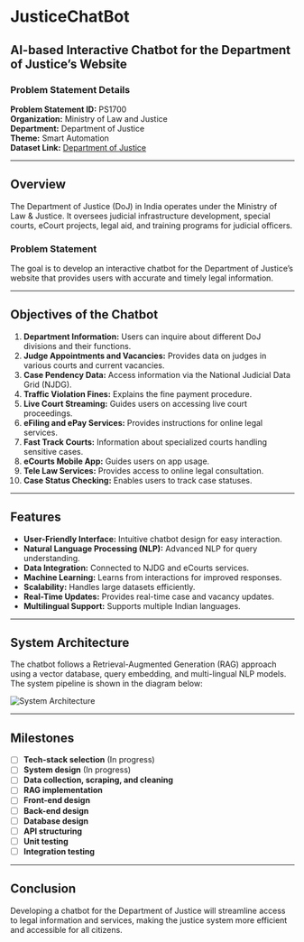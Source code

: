 # JusticeChatBot

## AI-based Interactive Chatbot for the Department of Justice’s Website

### Problem Statement Details
**Problem Statement ID:** PS1700  
**Organization:** Ministry of Law and Justice  
**Department:** Department of Justice  
**Theme:** Smart Automation  
**Dataset Link:** [Department of Justice](https://doj.gov.in/)

---

## Overview
The Department of Justice (DoJ) in India operates under the Ministry of Law & Justice. It oversees judicial infrastructure development, special courts, eCourt projects, legal aid, and training programs for judicial officers.

### Problem Statement
The goal is to develop an interactive chatbot for the Department of Justice’s website that provides users with accurate and timely legal information.

---

## Objectives of the Chatbot

1. **Department Information:** Users can inquire about different DoJ divisions and their functions.
2. **Judge Appointments and Vacancies:** Provides data on judges in various courts and current vacancies.
3. **Case Pendency Data:** Access information via the National Judicial Data Grid (NJDG).
4. **Traffic Violation Fines:** Explains the fine payment procedure.
5. **Live Court Streaming:** Guides users on accessing live court proceedings.
6. **eFiling and ePay Services:** Provides instructions for online legal services.
7. **Fast Track Courts:** Information about specialized courts handling sensitive cases.
8. **eCourts Mobile App:** Guides users on app usage.
9. **Tele Law Services:** Provides access to online legal consultation.
10. **Case Status Checking:** Enables users to track case statuses.

---

## Features

- **User-Friendly Interface:** Intuitive chatbot design for easy interaction.
- **Natural Language Processing (NLP):** Advanced NLP for query understanding.
- **Data Integration:** Connected to NJDG and eCourts services.
- **Machine Learning:** Learns from interactions for improved responses.
- **Scalability:** Handles large datasets efficiently.
- **Real-Time Updates:** Provides real-time case and vacancy updates.
- **Multilingual Support:** Supports multiple Indian languages.

---

## System Architecture
The chatbot follows a Retrieval-Augmented Generation (RAG) approach using a vector database, query embedding, and multi-lingual NLP models. The system pipeline is shown in the diagram below:

![System Architecture](./images/system_architecture.png)

---

## Milestones

- [ ] **Tech-stack selection** (In progress)
- [ ] **System design** (In progress)
- [ ] **Data collection, scraping, and cleaning**
- [ ] **RAG implementation**
- [ ] **Front-end design**
- [ ] **Back-end design**
- [ ] **Database design**
- [ ] **API structuring**
- [ ] **Unit testing**
- [ ] **Integration testing**

---

## Conclusion
Developing a chatbot for the Department of Justice will streamline access to legal information and services, making the justice system more efficient and accessible for all citizens.
